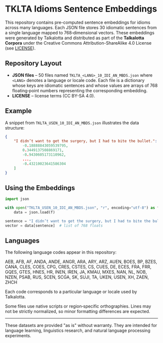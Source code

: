 # TKLTA Idioms Sentence Embeddings

This repository contains pre-computed sentence embeddings for idioms across many languages. Each JSON file stores 30 idiomatic sentences from a single language mapped to 768‑dimensional vectors. These embeddings were generated by Talkalotta and distributed as part of the **Talkalotta Corpora** under the Creative Commons Attribution-ShareAlike 4.0 License (see [LICENSE](LICENSE)).

## Repository Layout

- **JSON files** &ndash; 50 files named `TKLTA_<LANG>_10_IDI_AN_MBDS.json` where `<LANG>` denotes a language or locale code. Each file is a dictionary whose keys are idiomatic sentences and whose values are arrays of 768 floating‑point numbers representing the corresponding embedding.
- **LICENSE** &ndash; license terms (CC BY-SA 4.0).

## Example

A snippet from `TKLTA_USEN_10_IDI_AN_MBDS.json` illustrates the data structure:

```json
{
    "I didn’t want to get the surgery, but I had to bite the bullet.": [
        -0.18888843059539795,
        0.3449137508869171,
        -0.9430605173110962,
        ...,
        -0.43210023641586304
    ]
}
```

## Using the Embeddings

```python
import json

with open("TKLTA_USEN_10_IDI_AN_MBDS.json", "r", encoding="utf-8") as f:
    data = json.load(f)

sentence = "I didn’t want to get the surgery, but I had to bite the bullet."
vector = data[sentence]  # list of 768 floats
```

## Languages

The following language codes appear in this repository:

AEB, AFB, AF, ANDA, ANDE, ANGR, ARA, ARY, ARZ, AUEN,
BOES, BP, BZES, CANA, CLES, COES, CPG, CRES, CSTES, CS,
CUES, DE, ECES, FRA, FRR, GQES, GTES, HNES, HR, INEN,
IREN, JA, KMAU, MXES, NAN, NL, NOB, NZEN, PSAB, RUS,
SCEN, SCGA, SK, SUJI, TA, UKEN, USEN, XH, ZAEN, ZHCH

Each code corresponds to a particular language or locale used by Talkalotta.

Some files use native scripts or region‑specific orthographies. Lines may not be strictly normalized, so minor formatting differences are expected.

---

These datasets are provided "as is" without warranty. They are intended for language learning, linguistics research, and natural language processing experiments.

